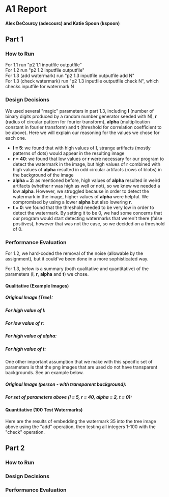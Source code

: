 # A1 Report
#### Alex DeCourcy (adecourc) and Katie Spoon (kspoon)  
## Part 1
### How to Run
For 1.1 run "p2 1.1 inputfile outputfile"  
For 1.2 run "p2 1.2 inputfile outputfile"  
For 1.3 (add watermark) run "p2 1.3 inputfile outputfile add N"  
For 1.3 (check watermark) run "p2 1.3 inputfile outputfile check N", which checks inputfile for watermark N

### Design Decisions
We used several "magic" parameters in part 1.3, including **l** (number of binary digits produced by a random number generator seeded with N), **r** (radius of circular pattern for fourier transform), **alpha** (multiplication constant in fourier transform) and **t** (threshold for correlation coefficient to be above). Here we will explain our reasoning for the values we chose for each one.
* **l = 5**: we found that with high values of **l**, strange artifacts (mostly patterns of dots) would appear in the resulting image
* **r = 40**: we found that low values or **r** were necessary for our program to detect the watermark in the image, but high values of **r** combined with high values of **alpha** resulted in odd circular artifacts (rows of blobs) in the background of the image
* **alpha = 2**: as mentioned before, high values of **alpha** resulted in weird artifacts (whether **r** was high as well or not), so we knew we needed a low **alpha**. However, we struggled because in order to detect the watermark in the image, higher values of **alpha** were helpful. We compromised by using a lower **alpha** but also lowering **r**.
* **t = 0**: we found that the threshold needed to be very low in order to detect the watermark. By setting it to be 0, we had some concerns that our program would start detecting watermarks that weren't there (false positives), however that was not the case, so we decided on a threshold of 0.

### Performance Evaluation
For 1.2, we hard-coded the removal of the noise (allowable by the assignment), but it could've been done in a more sophisticated way.

For 1.3, below is a summary (both qualitative and quantitative) of the parameters (**l**, **r**, **alpha** and **t**) we chose.  
#### Qualitative (Example Images)
##### Original Image (Tree):

##### For high value of l:

##### For low value of r:

##### For high value of alpha:

##### For high value of t:

One other important assumption that we make with this specific set of parameters is that the png images that are used do not have transparent backgrounds. See an example below.
##### Original Image (person - with transparent background):

##### For set of parameters above (l = 5, r = 40, alpha = 2, t = 0):

#### Quantitative (100 Test Watermarks)
Here are the results of embedding the watermark 35 into the tree image above using the "add" operation, then testing all integers 1-100 with the "check" operation.
  
## Part 2
### How to Run

### Design Decisions

### Performance Evaluation



